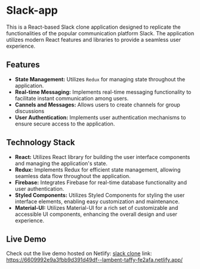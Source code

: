 # Slack-app

This is a React-based Slack clone application designed to replicate the functionalities of the popular communication platform Slack. The application utilizes modern React features and libraries to provide a seamless user experience.

## Features

- **State Management:** Utilizes `Redux` for managing state throughout the application.
- **Real-time Messaging:** Implements real-time messaging functionality to facilitate instant communication among users.
- **Cannels and Messages:** Allows users to create channels for group discussions
- **User Authentication:** Implements user authentication mechanisms to ensure secure access to the application.

## Technology Stack

- **React:** Utilizes React library for building the user interface components and managing the application's state.
- **Redux:** Implements Redux for efficient state management, allowing seamless data flow throughout the application.
- **Firebase:** Integrates Firebase for real-time database functionality and user authentication.
- **Styled Components:** Utilizes Styled Components for styling the user interface elements, enabling easy customization and maintenance.
- **Material-UI:** Utilizes Material-UI for a rich set of customizable and accessible UI components, enhancing the overall design and user experience.
## Live Demo
Check out the live demo hosted on Netlify: [slack clone](https://6609992e9a3fbb9d391d49df--lambent-taffy-fe2afa.netlify.app/)
link: https://6609992e9a3fbb9d391d49df--lambent-taffy-fe2afa.netlify.app/
